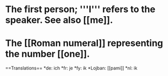 # The first person; '''I''' refers to the speaker. See also [[me]].
# The [[Roman numeral]] representing the number [[one]].

==Translations==
*de: ich
*fr: je
*fy: ik
*Lojban: [[pami]]
*nl: ik